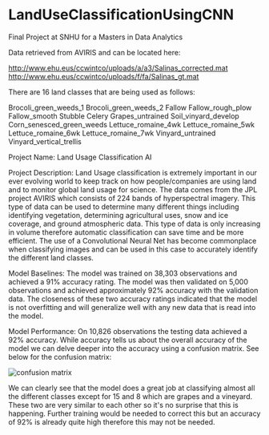 # LandUseClassificationUsingCNN

Final Project at SNHU for a Masters in Data Analytics

Data retrieved from AVIRIS and can be located here:

http://www.ehu.eus/ccwintco/uploads/a/a3/Salinas_corrected.mat 
http://www.ehu.eus/ccwintco/uploads/f/fa/Salinas_gt.mat

There are 16 land classes that are being used as follows:

Brocoli_green_weeds_1
Brocoli_green_weeds_2
Fallow
Fallow_rough_plow
Fallow_smooth
Stubble
Celery
Grapes_untrained
Soil_vinyard_develop
Corn_senesced_green_weeds
Lettuce_romaine_4wk
Lettuce_romaine_5wk
Lettuce_romaine_6wk
Lettuce_romaine_7wk
Vinyard_untrained
Vinyard_vertical_trellis

Project Name: Land Usage Classification AI

Project Description: Land Usage classification is extremely important in our ever evolving world to keep track on how people/companies are using land and to monitor global land usage for science. The data comes from the JPL project AVIRIS which consists of 224 bands of hyperspectral imagery. This type of data can be used to determine many different things including identifying vegetation, determining agricultural uses, snow and ice coverage, and ground atmospheric data. This type of data is only increasing in volume therefore automatic classification can save time and be more efficient. The use of a Convolutional Neural Net has become commonplace when classifying images and can be used in this case to accurately identify the different land classes.

Model Baselines: The model was trained on 38,303 observations and achieved a 91% accuracy rating. The model was then validated on 5,000 observations and achieved approximately 92% accuracy with the validation data. The closeness of these two accuracy ratings indicated that the model is not overfitting and will generalize well with any new data that is read into the model.

Model Performance: On 10,826 observations the testing data achieved a 92% accuracy. While accuracy tells us about the overall accuracy of the model we can delve deeper into the accuracy using a confusion matrix. See below for the confusion matrix:

![confusion matrix](https://user-images.githubusercontent.com/95090904/182252064-8eb10d6a-dc78-40fb-94bf-4ea85af430fe.png)

We can clearly see that the model does a great job at classifying almost all the different classes except for 15 and 8 which are grapes and a vineyard. These two are very similar to each other so it's no surprise that this is happening. Further training would be needed to correct this but an accuracy of 92% is already quite high therefore this may not be needed.
